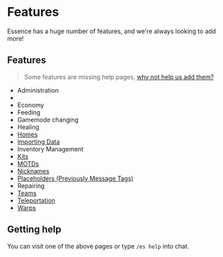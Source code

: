 # Features

Essence has a huge number of features, and we're always looking to add more!

## Features
> Some features are missing help pages, [why not help us add them?](LewMC-Wiki.md)

- Administration
- [](ES-Chat.md)
- Economy
- Feeding
- Gamemode changing
- Healing
- [Homes](ES-Teleportation.md)
- [Importing Data](ES-Importing-Data.md)
- Inventory Management
- [Kits](ES-Kits.md)
- [MOTDs](ES-MOTD.md)
- [Nicknames](ES-Chat.md)
- [Placeholders (Previously Message Tags)](ES-Placeholders.md)
- Repairing
- [Teams](ES-Teams.md)
- [Teleportation](ES-Teleportation.md)
- [Warps](ES-Teleportation.md)

## Getting help
You can visit one of the above pages or type `/es help` into chat.
